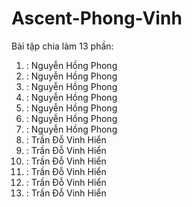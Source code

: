 # Ascent-Phong-Vinh
Bài tập chia làm 13 phần:
1.  <!-- Header --> : Nguyễn Hồng Phong
2.  <!-- Carousel -->: Nguyễn Hồng Phong
3.  <!-- Number Talk -->: Nguyễn Hồng Phong
4.  <!-- About US -->: Nguyễn Hồng Phong
5.  <!-- Educational Programs -->: Nguyễn Hồng Phong
6.  <!-- Latest Portfolio -->: Nguyễn Hồng Phong
7.  <!-- Latest Service -->: Nguyễn Hồng Phong
8.  <!-- Some Faq --> : Trần Đỗ Vinh Hiển
9.  <!-- Meet Our Professional -->: Trần Đỗ Vinh Hiển
10. <!-- Student knowledge -->: Trần Đỗ Vinh Hiển
11. <!-- Clients Testimonia -->: Trần Đỗ Vinh Hiển
12. <!-- Latest Blog And News -->: Trần Đỗ Vinh Hiển
13. <!-- Footer -->: Trần Đỗ Vinh Hiển



